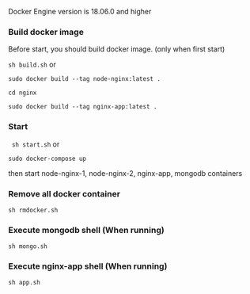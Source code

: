 
Docker Engine version is 18.06.0 and higher

### Build docker image 
Before start, you should build docker image. (only when first start)

```sh build.sh```
or

```sudo docker build --tag node-nginx:latest .```

```cd nginx```

```sudo docker build --tag nginx-app:latest .```


### Start
``` sh start.sh```
or

```sudo docker-compose up```

then start node-nginx-1, node-nginx-2, nginx-app, mongodb containers

### Remove all docker container
```sh rmdocker.sh```

### Execute mongodb shell (When running)
```sh mongo.sh```

### Execute nginx-app shell (When running)
```sh app.sh```
